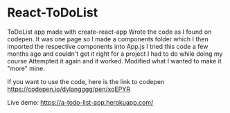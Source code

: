 # React-ToDoList
ToDoList app made with create-react-app
Wrote the code as I found on codepen. It was one page so I made a components folder which I then imported the respective components into App.js
I tried this code a few months ago and couldn't get it right for a project I had to do while doing my course
Attempted it again and it worked. Modified what I wanted to make it "more" mine. 

If you want to use the code, here is the link to codepen https://codepen.io/dylangggg/pen/xoEPYR

Live demo: https://a-todo-list-app.herokuapp.com/



